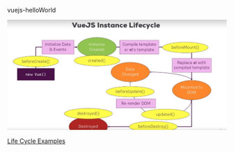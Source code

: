 vuejs-helloWorld

![Vue Js Life Cycle](img/VueJs_LifeCycle.png?raw=true "LyfeCycle")

[Life Cycle Examples](https://jsfiddle.net/smax/jcgw7ak8/)
